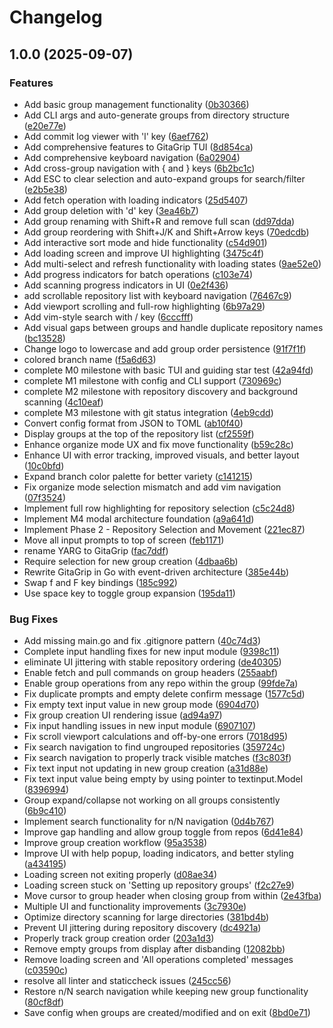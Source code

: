 # Changelog

## 1.0.0 (2025-09-07)


### Features

* Add basic group management functionality ([0b30366](https://github.com/darksworm/gitagrip/commit/0b30366072992d63c2d2a5e96ae68386654ec39b))
* Add CLI args and auto-generate groups from directory structure ([e20e77e](https://github.com/darksworm/gitagrip/commit/e20e77eabee1d6a0c2e594158aaa81db48893cad))
* Add commit log viewer with 'l' key ([6aef762](https://github.com/darksworm/gitagrip/commit/6aef762118b0a7f48e28ccbbc5f0b8397d1fc2e1))
* Add comprehensive features to GitaGrip TUI ([8d854ca](https://github.com/darksworm/gitagrip/commit/8d854ca069abe614c1577f995142c9ee3a535ecc))
* Add comprehensive keyboard navigation ([6a02904](https://github.com/darksworm/gitagrip/commit/6a02904c8ffb2d5120ac70b8328d279559122eb4))
* Add cross-group navigation with { and } keys ([6b2bc1c](https://github.com/darksworm/gitagrip/commit/6b2bc1c23959a828abbebdcda2eca65a175122fe))
* Add ESC to clear selection and auto-expand groups for search/filter ([e2b5e38](https://github.com/darksworm/gitagrip/commit/e2b5e38509fb4b04da66f44afff98634aebdf4b6))
* Add fetch operation with loading indicators ([25d5407](https://github.com/darksworm/gitagrip/commit/25d5407ebd01ca6d91bd116ad2414ba675190087))
* Add group deletion with 'd' key ([3ea46b7](https://github.com/darksworm/gitagrip/commit/3ea46b7a782bd0bce03cf18acde915e3ae376aaa))
* Add group renaming with Shift+R and remove full scan ([dd97dda](https://github.com/darksworm/gitagrip/commit/dd97ddaa2d3d3a98d3a29e34f213ccb06a1ae448))
* Add group reordering with Shift+J/K and Shift+Arrow keys ([70edcdb](https://github.com/darksworm/gitagrip/commit/70edcdbe282b35c3ac87a8af4a234f80bf10e76e))
* Add interactive sort mode and hide functionality ([c54d901](https://github.com/darksworm/gitagrip/commit/c54d90155c4b5ddb3be278c773e2c368292f202b))
* Add loading screen and improve UI highlighting ([3475c4f](https://github.com/darksworm/gitagrip/commit/3475c4f935788bf319cc2eb9a99bcfa9817b7942))
* Add multi-select and refresh functionality with loading states ([9ae52e0](https://github.com/darksworm/gitagrip/commit/9ae52e02d25d97357a6c988e9faad821dea87ca5))
* Add progress indicators for batch operations ([c103e74](https://github.com/darksworm/gitagrip/commit/c103e7434cd7266f073f94d881301f657c9828a8))
* Add scanning progress indicators in UI ([0e2f436](https://github.com/darksworm/gitagrip/commit/0e2f4363b4379591feaa8c77bbdf62658b589780))
* add scrollable repository list with keyboard navigation ([76467c9](https://github.com/darksworm/gitagrip/commit/76467c9cc274ac46d3d167fcce7cd6ede6213a5d))
* Add viewport scrolling and full-row highlighting ([6b97a29](https://github.com/darksworm/gitagrip/commit/6b97a29544256529a1cc25971d99cc2f82be3a0c))
* Add vim-style search with / key ([6cccfff](https://github.com/darksworm/gitagrip/commit/6cccfff1d7d7da0c314a22d15794bfbe3c971cff))
* Add visual gaps between groups and handle duplicate repository names ([bc13528](https://github.com/darksworm/gitagrip/commit/bc13528d0dd4ff39a6e9aaf55225263d24f545e9))
* Change logo to lowercase and add group order persistence ([91f7f1f](https://github.com/darksworm/gitagrip/commit/91f7f1fec0ca8e31305dbda36d1db1cf8bf87df6))
* colored branch name ([f5a6d63](https://github.com/darksworm/gitagrip/commit/f5a6d63d16f65b99d847149c33eca7ca239fdae2))
* complete M0 milestone with basic TUI and guiding star test ([42a94fd](https://github.com/darksworm/gitagrip/commit/42a94fd0cde0cbe5c17a55db8672dc25b49dc9ec))
* complete M1 milestone with config and CLI support ([730969c](https://github.com/darksworm/gitagrip/commit/730969cc361bdbc6877d840a4b6d50324f4df33b))
* complete M2 milestone with repository discovery and background scanning ([4c10eaf](https://github.com/darksworm/gitagrip/commit/4c10eaf26e6130cf75dd5450f61f5d64b2f2421d))
* complete M3 milestone with git status integration ([4eb9cdd](https://github.com/darksworm/gitagrip/commit/4eb9cdd3ed4149d2fb29f49cb2c1a0d93000a5af))
* Convert config format from JSON to TOML ([ab10f40](https://github.com/darksworm/gitagrip/commit/ab10f401be6c4099ebd270385620cfcd6091711b))
* Display groups at the top of the repository list ([cf2559f](https://github.com/darksworm/gitagrip/commit/cf2559f09be674948cee7b58a2477a2483558f5e))
* Enhance organize mode UX and fix move functionality ([b59c28c](https://github.com/darksworm/gitagrip/commit/b59c28c5d9c61d63a461055d91615d21ad0ec07a))
* Enhance UI with error tracking, improved visuals, and better layout ([10c0bfd](https://github.com/darksworm/gitagrip/commit/10c0bfdf9d1a37e1b5f253c866662b131c45c3f3))
* Expand branch color palette for better variety ([c141215](https://github.com/darksworm/gitagrip/commit/c141215875ec8d70233b2e7ce745bd9768a75eb7))
* Fix organize mode selection mismatch and add vim navigation ([07f3524](https://github.com/darksworm/gitagrip/commit/07f3524db3cba4d668fd6f38c0985e954b9d778d))
* Implement full row highlighting for repository selection ([c5c24d8](https://github.com/darksworm/gitagrip/commit/c5c24d898294154f9788756c9a21c4226b91fd85))
* Implement M4 modal architecture foundation ([a9a641d](https://github.com/darksworm/gitagrip/commit/a9a641d768c53a2c0536267236576e83af7c8897))
* Implement Phase 2 - Repository Selection and Movement ([221ec87](https://github.com/darksworm/gitagrip/commit/221ec876a8613c3b1f93e6eae6c04ce111e3aa70))
* Move all input prompts to top of screen ([feb1171](https://github.com/darksworm/gitagrip/commit/feb117125d26a8c6c6c923477923dfd553ecbe17))
* rename YARG to GitaGrip ([fac7ddf](https://github.com/darksworm/gitagrip/commit/fac7ddfc6263e282b0f051bb8c1fb6cef5e7529f))
* Require selection for new group creation ([4dbaa6b](https://github.com/darksworm/gitagrip/commit/4dbaa6baac0edbd4ca098ef8bc85d3d4657eac1c))
* Rewrite GitaGrip in Go with event-driven architecture ([385e44b](https://github.com/darksworm/gitagrip/commit/385e44b467cfef2bb8d5d523d00f3db894fa0903))
* Swap f and F key bindings ([185c992](https://github.com/darksworm/gitagrip/commit/185c9920526b896db729a4f8bf0ea16b580cea02))
* Use space key to toggle group expansion ([195da11](https://github.com/darksworm/gitagrip/commit/195da11f3fc356b6d8b406371348cbcf044e81bb))


### Bug Fixes

* Add missing main.go and fix .gitignore pattern ([40c74d3](https://github.com/darksworm/gitagrip/commit/40c74d3ab75df8533c9d790671c9cce0fb49820a))
* Complete input handling fixes for new input module ([9398c11](https://github.com/darksworm/gitagrip/commit/9398c11ab6931c66c79312cbe7f0ffa050178d87))
* eliminate UI jittering with stable repository ordering ([de40305](https://github.com/darksworm/gitagrip/commit/de4030510dafc8bbf088adbc8ff1d9e3e01a38fb))
* Enable fetch and pull commands on group headers ([255aabf](https://github.com/darksworm/gitagrip/commit/255aabfdc5350c0188a659e939cbf9f794ed9598))
* Enable group operations from any repo within the group ([99fde7a](https://github.com/darksworm/gitagrip/commit/99fde7a2f01e183810c1bf650934c1b4c87d47f9))
* Fix duplicate prompts and empty delete confirm message ([1577c5d](https://github.com/darksworm/gitagrip/commit/1577c5d3e4cb797f289e5b8fdfda4de978e9d6f2))
* Fix empty text input value in new group mode ([6904d70](https://github.com/darksworm/gitagrip/commit/6904d700bf3ed463ab8764d8c0804a99fdcff8dd))
* Fix group creation UI rendering issue ([ad94a97](https://github.com/darksworm/gitagrip/commit/ad94a97891479621fee1e33038f71cce59063f93))
* Fix input handling issues in new input module ([6907107](https://github.com/darksworm/gitagrip/commit/69071078ff41c2c7bbcdfdf7261485d7c7fb68ac))
* Fix scroll viewport calculations and off-by-one errors ([7018d95](https://github.com/darksworm/gitagrip/commit/7018d95f34a80a1ef8af3fb2b773e49af5f9efc9))
* Fix search navigation to find ungrouped repositories ([359724c](https://github.com/darksworm/gitagrip/commit/359724c17e7a3380befda2b65cd445439205b231))
* Fix search navigation to properly track visible matches ([f3c803f](https://github.com/darksworm/gitagrip/commit/f3c803f3e83bb932eb6f668afa43e37f7c0f1bca))
* Fix text input not updating in new group creation ([a31d88e](https://github.com/darksworm/gitagrip/commit/a31d88e01fb2762622afd8ebfe06f63337ad6b67))
* Fix text input value being empty by using pointer to textinput.Model ([8396994](https://github.com/darksworm/gitagrip/commit/8396994f1989555561d68b8b6bb5fa02517aceff))
* Group expand/collapse not working on all groups consistently ([6b9c410](https://github.com/darksworm/gitagrip/commit/6b9c410ee520c280aa1eb888254ac454a8b7233b))
* Implement search functionality for n/N navigation ([0d4b767](https://github.com/darksworm/gitagrip/commit/0d4b767344d0488a00279fe0ae70366c2332a65f))
* Improve gap handling and allow group toggle from repos ([6d41e84](https://github.com/darksworm/gitagrip/commit/6d41e84a75d65b85046a6f2484d4dd21c156104a))
* Improve group creation workflow ([95a3538](https://github.com/darksworm/gitagrip/commit/95a35383d3e1db2486a8e3e6de4b498c7a0d4429))
* Improve UI with help popup, loading indicators, and better styling ([a434195](https://github.com/darksworm/gitagrip/commit/a434195c27abe39d165ebe99bb723b4b4daba9e5))
* Loading screen not exiting properly ([d08ae34](https://github.com/darksworm/gitagrip/commit/d08ae340ddd36e28236e5b6ee6ca3f7df13772c6))
* Loading screen stuck on 'Setting up repository groups' ([f2c27e9](https://github.com/darksworm/gitagrip/commit/f2c27e93b162111b9c79dd556c95ef19385c42c0))
* Move cursor to group header when closing group from within ([2e43fba](https://github.com/darksworm/gitagrip/commit/2e43fbae8dd27446159c7c29f00a5149b79fda79))
* Multiple UI and functionality improvements ([3c7930e](https://github.com/darksworm/gitagrip/commit/3c7930e2a714909f57d433ed97d20be69c63db86))
* Optimize directory scanning for large directories ([381bd4b](https://github.com/darksworm/gitagrip/commit/381bd4bb5b3a9d12ebb2f19a3810daf90c12b6c5))
* Prevent UI jittering during repository discovery ([dc4921a](https://github.com/darksworm/gitagrip/commit/dc4921a3b1e453928402f61c06e32a78ec7f0b95))
* Properly track group creation order ([203a1d3](https://github.com/darksworm/gitagrip/commit/203a1d305ea0345d387e787f2dfa238f61e00251))
* Remove empty groups from display after disbanding ([12082bb](https://github.com/darksworm/gitagrip/commit/12082bb0fc4c9b5026638c780ba926b5023ea1c3))
* Remove loading screen and 'All operations completed' messages ([c03590c](https://github.com/darksworm/gitagrip/commit/c03590ce480a36219bef4f6a2d410222f0ae651a))
* resolve all linter and staticcheck issues ([245cc56](https://github.com/darksworm/gitagrip/commit/245cc569f1d51e53a1e50437e2b1b7e8034a854e))
* Restore n/N search navigation while keeping new group functionality ([80cf8df](https://github.com/darksworm/gitagrip/commit/80cf8dfd2f1bdbb9bdc0be532a831dba0b82330a))
* Save config when groups are created/modified and on exit ([8bd0e71](https://github.com/darksworm/gitagrip/commit/8bd0e710f19e70828c6f94f1a236acef7e62abc6))
